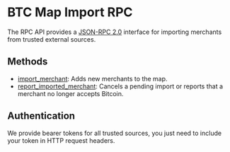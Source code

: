 # BTC Map Import RPC

The RPC API provides a [JSON-RPC 2.0](https://www.jsonrpc.org/specification) interface for importing merchants from trusted external sources.

## Methods

- [import_merchant](import_merchant.md): Adds new merchants to the map.
- [report_imported_merchant](report_imported_merchant.md): Cancels a pending import or reports that a merchant no longer accepts Bitcoin.

## Authentication

We provide bearer tokens for all trusted sources, you just need to include your token in HTTP request headers.
